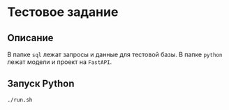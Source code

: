 # Тестовое задание
## Описание
В папке `sql` лежат запросы и данные для тестовой базы.
В папке `python` лежат модели и проект на `FastAPI`.

## Запуск Python
```bash
./run.sh
```
